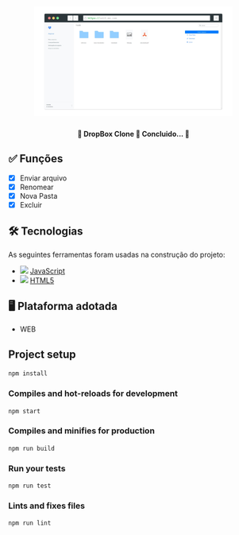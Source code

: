 <h1 align="center">
   <img src="./screenshot.png" width="400">
</h1>

<h4 align="center"> 
	🚧 DropBox Clone 🚀 Concluido...  🚧
</h4>

## ✅ Funções

- [x] Enviar arquivo
- [x] Renomear
- [x] Nova Pasta
- [x] Excluir

## 🛠 Tecnologias

As seguintes ferramentas foram usadas na construção do projeto:

- <img src="https://cdn.jsdelivr.net/gh/devicons/devicon/icons/javascript/javascript-original.svg" heigth="20" width="20"/> [JavaScript](https://developer.mozilla.org/pt-BR/docs/Web/JavaScript)
- <img src="https://cdn.jsdelivr.net/gh/devicons/devicon/icons/html5/html5-original.svg" heigth="20" width="20"/> [HTML5](https://developer.mozilla.org/pt-BR/docs/Web/HTML)

## 🖥️ Plataforma adotada

  - WEB

## Project setup
```
npm install
```

### Compiles and hot-reloads for development
```
npm start
```

### Compiles and minifies for production
```
npm run build
```

### Run your tests
```
npm run test
```

### Lints and fixes files
```
npm run lint
```